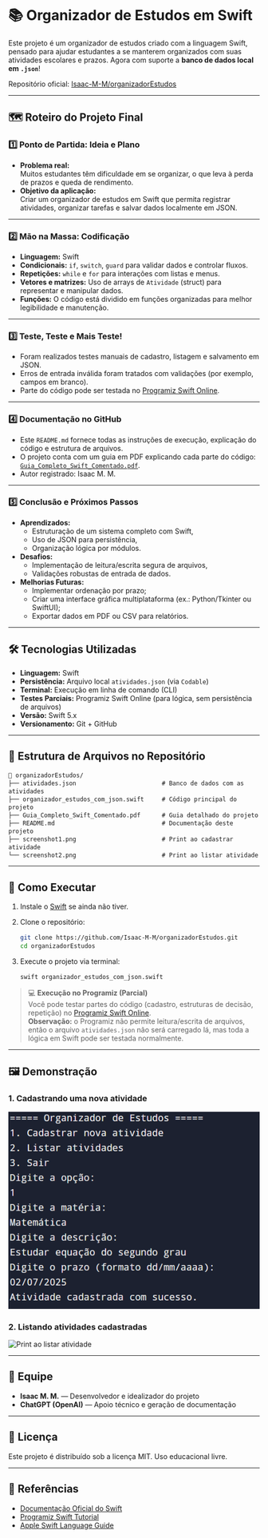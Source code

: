
# 📚 Organizador de Estudos em Swift

Este projeto é um organizador de estudos criado com a linguagem Swift, pensado para ajudar estudantes a se manterem organizados com suas atividades escolares e prazos. Agora com suporte a **banco de dados local em `.json`**!

Repositório oficial: [Isaac-M-M/organizadorEstudos](https://github.com/Isaac-M-M/organizadorEstudos)

---

## 🗺️ Roteiro do Projeto Final

### 1️⃣ Ponto de Partida: Ideia e Plano

- **Problema real:**  
  Muitos estudantes têm dificuldade em se organizar, o que leva à perda de prazos e queda de rendimento.
- **Objetivo da aplicação:**  
  Criar um organizador de estudos em Swift que permita registrar atividades, organizar tarefas e salvar dados localmente em JSON.

---

### 2️⃣ Mão na Massa: Codificação

- **Linguagem:** Swift  
- **Condicionais:** `if`, `switch`, `guard` para validar dados e controlar fluxos.  
- **Repetições:** `while` e `for` para interações com listas e menus.  
- **Vetores e matrizes:** Uso de arrays de `Atividade` (struct) para representar e manipular dados.  
- **Funções:** O código está dividido em funções organizadas para melhor legibilidade e manutenção.

---

### 3️⃣ Teste, Teste e Mais Teste!

- Foram realizados testes manuais de cadastro, listagem e salvamento em JSON.  
- Erros de entrada inválida foram tratados com validações (por exemplo, campos em branco).  
- Parte do código pode ser testada no [Programiz Swift Online](https://www.programiz.com/swift-programming/online-compiler).

---

### 4️⃣ Documentação no GitHub

- Este `README.md` fornece todas as instruções de execução, explicação do código e estrutura de arquivos.  
- O projeto conta com um guia em PDF explicando cada parte do código: [`Guia_Completo_Swift_Comentado.pdf`](./Guia_Completo_Swift_Comentado.pdf).  
- Autor registrado: Isaac M. M.

---

### 5️⃣ Conclusão e Próximos Passos

- **Aprendizados:**  
  - Estruturação de um sistema completo com Swift,  
  - Uso de JSON para persistência,  
  - Organização lógica por módulos.
- **Desafios:**  
  - Implementação de leitura/escrita segura de arquivos,  
  - Validações robustas de entrada de dados.
- **Melhorias Futuras:**  
  - Implementar ordenação por prazo;  
  - Criar uma interface gráfica multiplataforma (ex.: Python/Tkinter ou SwiftUI);  
  - Exportar dados em PDF ou CSV para relatórios.

---

## 🛠️ Tecnologias Utilizadas

- **Linguagem:** Swift  
- **Persistência:** Arquivo local `atividades.json` (via `Codable`)  
- **Terminal:** Execução em linha de comando (CLI)  
- **Testes Parciais:** Programiz Swift Online (para lógica, sem persistência de arquivos)  
- **Versão:** Swift 5.x  
- **Versionamento:** Git + GitHub

---

## 🧾 Estrutura de Arquivos no Repositório

```
📁 organizadorEstudos/
├── atividades.json                        # Banco de dados com as atividades
├── organizador_estudos_com_json.swift     # Código principal do projeto
├── Guia_Completo_Swift_Comentado.pdf      # Guia detalhado do projeto
├── README.md                              # Documentação deste projeto
├── screenshot1.png                        # Print ao cadastrar atividade
└── screenshot2.png                        # Print ao listar atividade
```

---

## 🧪 Como Executar

1. Instale o [Swift](https://swift.org/download/) se ainda não tiver.  
2. Clone o repositório:

   ```bash
   git clone https://github.com/Isaac-M-M/organizadorEstudos.git
   cd organizadorEstudos
   ```

3. Execute o projeto via terminal:

   ```bash
   swift organizador_estudos_com_json.swift
   ```

> 💻 **Execução no Programiz (Parcial)**  
> Você pode testar partes do código (cadastro, estruturas de decisão, repetição) no [Programiz Swift Online](https://www.programiz.com/swift-programming/online-compiler).  
> **Observação:** o Programiz não permite leitura/escrita de arquivos, então o arquivo `atividades.json` não será carregado lá, mas toda a lógica em Swift pode ser testada normalmente.

---

## 🖼️ Demonstração

### 1. Cadastrando uma nova atividade

![Print ao cadastrar atividade](image.png)

### 2. Listando atividades cadastradas

![Print ao listar atividade](screenshot2.png)

---

## 👥 Equipe

- **Isaac M. M.** — Desenvolvedor e idealizador do projeto  
- **ChatGPT (OpenAI)** — Apoio técnico e geração de documentação

---

## 📄 Licença

Este projeto é distribuído sob a licença MIT. Uso educacional livre.

---

## 🔎 Referências

- [Documentação Oficial do Swift](https://swift.org/documentation/)  
- [Programiz Swift Tutorial](https://www.programiz.com/swift-programming)  
- [Apple Swift Language Guide](https://developer.apple.com/documentation/swift)  

